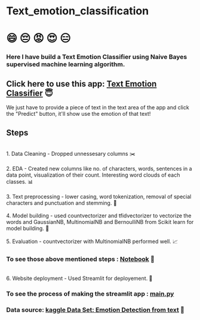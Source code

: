 # Text_emotion_classification

# :smile: :pensive: :rage: :heart_eyes: :expressionless:

### Here I have build a Text Emotion Classifier using Naive Bayes supervised machine learning algorithm.

## Click here to use this app: [Text Emotion Classifier](https://arpsgit-text-emotion-classification-main-9muey4.streamlit.app/) :innocent:
We just have to provide a piece of text in the text area of the app and click the "Predict" button, it'll show use the emotion of that text!

## Steps
<br> 1. Data Cleaning - Dropped unnessesary columns :scissors: <br>
<br> 2. EDA - Created new columns like no. of characters, words, sentences in a data point, visualization of their count. Interesting word clouds of each classes. :bar_chart: <br>
<br> 3. Text preprocessing - lower casing, word tokenization, removal of special characters and punctuation and stemming. :pencil: <br>
<br> 4. Model building - used countvectorizer and tfidvectorizer to vectorize the words and GaussianNB, MultinomialNB and BernoulliNB from Scikit learn for model building. :wrench: <br>
<br> 5. Evaluation - countvectorizer with MultinomialNB performed well. :chart_with_upwards_trend: <br>

### To see those above mentioned steps : [Notebook](https://github.com/Arpsgit/Text_emotion_classification/blob/main/text_emotion_classification.ipynb) :notebook: 

<br> 6. Website deployment - Used Streamlit for deployement. :pushpin:

### To see the process of making the streamlit app : [main.py](https://github.com/Arpsgit/Text_emotion_classification/blob/main/main.py)

### Data source: [kaggle Data Set: Emotion Detection from text](https://www.kaggle.com/datasets/pashupatigupta/emotion-detection-from-text) :floppy_disk:
